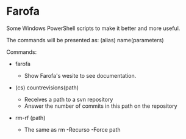 Farofa
======

Some Windows PowerShell scripts to make it better and more useful.

The commands will be presented as: (alias) name(parameters)

Commands:
* farofa
	* Show Farofa's wesite to see documentation.

* (cs) countrevisions(path) 
	* Receives a path to a svn repository
	* Answer the number of commits in this path on the repository

* rm-rf (path)
	* The same as rm -Recurso -Force path
	
